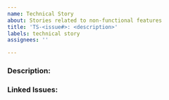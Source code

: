 ```yaml
---
name: Technical Story
about: Stories related to non-functional features
title: 'TS-<issue#>: <description>'
labels: technical story
assignees: ''

---
```


### Description:
<Explain what needs to be implemented>

### Linked Issues: <if epic>
<list of issues related to this issue>
<example: #1, #2, #3>